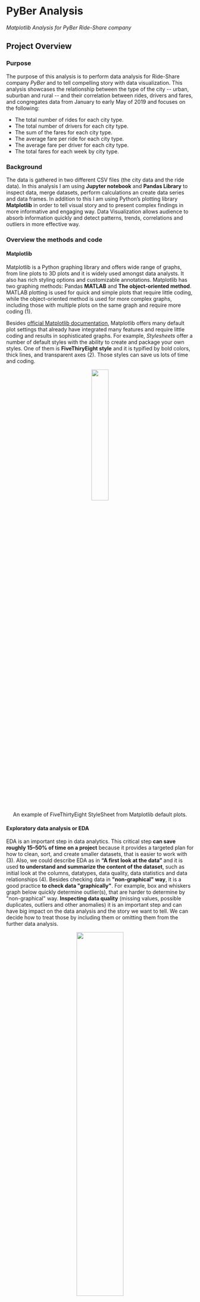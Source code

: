 # PyBer Analysis
*Matplotlib Analysis for PyBer Ride-Share company*

## Project Overview 
### Purpose

The purpose of this analysis is to perform data analysis for Ride-Share company *PyBer* and to tell compelling story with data visualization. This analysis showcases the relationship between the type of the city -- urban, suburban and rural -- and their correlation between rides, drivers and fares, and congregates data from January to early May of 2019 and focuses on the following: 

-	The total number of rides for each city type. 
-	The total number of drivers for each city type.
-	The sum of the fares for each city type.
-	The average fare per ride for each city type.
-	The average fare per driver for each city type.
-	The total fares for each week by city type. 

### Background
The data is gathered in two different CSV files (the city data and the ride data). In this analysis I am using **Jupyter notebook** and **Pandas Library** to inspect data, merge datasets, perform calculations an create data series and data frames. In addition to this I am using Python’s plotting library **Matplotlib** in order to tell visual story and to present complex findings in more informative and engaging way. Data Visualization allows audience to absorb information quickly and detect patterns, trends, correlations and outliers in more effective way.

### Overview the methods and code
#### Matplotlib
Matplotlib is a Python graphing library and offers wide range of graphs, from line plots to 3D plots and it is widely used amongst data analysts. It also has rich styling options and customizable annotations. Matplotlib has two graphing methods: Pandas **MATLAB** and **The object-oriented method**. MATLAB plotting is used for quick and simple plots that require little coding, while the object-oriented method is used for more complex graphs, including those with multiple plots on the same graph and require more coding (1). 

Besides [official Matplotlib documentation]( https://matplotlib.org/3.2.2/users/index.html), Matplotlib offers many default plot settings that already have integrated many features and require little coding and results in sophisticated graphs. For example, *Stylesheets* offer a number of default styles with the ability to create and package your own styles. One of them is **FiveThiryEight style** and it is typified by bold colors, thick lines, and transparent axes (2). Those styles can save us lots of time and coding.

<p align="center">  
<img src="Graphics/FiveThirtyEight.PNG" width="30%" height="30%">
</p>
<p align="center">  
An example of FiveThirtyEight StyleSheet from Matplotlib default plots.
</p>

#### Exploratory data analysis or EDA
EDA is an important step in data analytics. This critical step **can save roughly 15–50% of time on a project** because it provides a targeted plan for how to clean, sort, and create smaller datasets, that is easier to work with (3). Also, we could describe EDA as in **“A first look at the data”** and it is used **to understand and summarize the content of the dataset**, such as initial look at the columns, datatypes, data quality, data statistics and data relationships (4). Besides checking data in **"non-graphical" way**, it is a good practice **to check data "graphically"**. For example, box and whiskers graph below quickly determine outlier(s), that are harder to determine by "non-graphical" way. **Inspecting data quality** (missing values, possible duplicates, outliers and other anomalies) it is an important step and can have big impact on the data analysis and the story we want to tell. We can decide how to treat those by including them or omitting them from the further data analysis.

<p align="center">  
<img src="Graphics/Outlier.png" width="50%" height="50%">
</p>
<p align="center">  
Determine an outlier(s) with box and whiskers plot.
</p>

## Resources
- Data Source: 
  - [city_data.csv](Resources/city_data.csv)
  - [ride_data.csv](Resources/ride_data.csv)
- Software: 
  - Jupyter Notebook 6.0.3 <img src="Graphics/JupyterNotebookLogo.PNG" width="3%" height="3%">
- Environment: 
  - Python 3.7 <img src="Graphics/PythonLogo.PNG" width="3%" height="3%">
- Dependencies:
  - Matplotlib Library 3.2.1 <img src="Graphics/MatplotlibLogo.PNG" width="6%" height="6%">
  - Pandas Library 1.0.5 <img src="Graphics/PandasLogo.PNG" width="6%" height="6%">

## Results 
From the table *The Summary Data Frame per City Type* we can see the results for each city type – urban, suburban and rural in correlation to the amount of rides, drivers and fares from January to early May of 2019.

<p align="center">     
<img src="Analysis/TheSummaryDataFrame.PNG" width="80%" height="80%">
</p>

**1.	The total number of rides for each city type.** 
  -	The total amount of rides is 2.6-times higher in urban cities than in suburban cities.
  -	The total amount of rides is 13-times higher in urban cities than in rural cities.

**2.	The total number of drivers for each city type.**
  -	The total amount of drivers is almost 5-times higher in urban cities than in suburban cities.
  -	The total amount of drivers is almost 31-times higher in urban cities than in rural cities.

**3.	The sum of the fares for each city type.**
  -	The total amount of fares is 2-times higher in urban cities than in suburban cities. 
  -	The total amount of fares is 9-times higher in urban cities than in rural cities.

**4.	The average fare per ride for each city type.**
  -	The average fare per ride is 1.3-times lower in urban cities than in suburban.
  -	The average fare per ride is 1.4-times lower in urban cities than in rural cities.

**5.	The average fare per driver for each city type.**
  -	The average fare per driver is about 2.4-times lower in urban cities than in suburban cities.
  -	The average fare per driver is about 3.3-times lower in urban cities than in rural cities.

**6.	The total fares for each week by city type.**

  From the multi-line graph *Total Fare by City Type* we can see the results for each city type – urban, suburban and rural in correlation to the total fare amount per week from January to the end of April 2019. 

<p align="center">     
<img src="Analysis/PyBer_fare_summary.png" width="60%" height="60%">
</p>

  -	Urban cities have the highest total fares overall. The amount is ranging from the lowest at about $1,600 per week to the highest at about $2,500 per week. 
  -	Rural cities have the lowest total fares overall. The amount is ranging from the lowest at about $250 per week to the highest at about $500 per week.
  -	Suburban cities fall in between. The total fares amount is ranging from the lowest at about $650 per week to the highest at about $1,450 per week.
  -	All cities have pretty steady flow of total fares from week to week with a matching spike in the third week in February.

## Summary 
The obvious point from the result above is disproportional distribution rides and drivers amongst the city type. Urban cities have much higher number of rides and drivers; however, the average fare per ride and per driver is lower than in suburban and rural cities. 

1. **Rural cities have the lowest amount of the rides and drivers**, yet the ratio ride to driver is the highest (1.6 compare to 0.67 in urban cities). This indicates fewer drivers in rural cities per ride than in the urban cities. Increasing number of drivers could have positive affect on total amount of fares, yet some additional questions need to be answered before making final suggestions.
- Is PyBer profitable in rural cities compare to the suburban and urban cities? Although the sum of total fares is low, it could still be profitable. 
- What is the ride count per capita compare to other types of the cities? Lower population could cause low ride and driver count and lower need for PyBer service. 
- What is the average length of the ride? High amount of the average fare can be affected by lengthy rides that results in higher average fare per ride.
- How frequently do residents of rural cities use public transportation? Some rural cities might require more PyBer services than others, so focus on increasing service could go to those specific cities.

2. There is **a matching peak in third week in February for each city type**. Based on this information I would suggest to research this peak in more detail that can help determine what caused the jump. Therefore, the analsis can be used as a business strategy in the future. For example, if the total amount of fares were increased due to certain event, PyBer could use future events for promotion of their services.

3. **Urban cities have the highest ride and driver count** and **the lowest average fare per driver, that is $16.57**. I would suggest deeper research on this area by finding out what is the employee satisfaction rate and the company profit on this number (total fare amount is $39,854.38). If employee rate is high and PyBer is profitable, that would indicate a good bussiness strategy for urban cities. In addition, I would suggest to take a closer look into the peaks and dips that appear from late February to early April in order to find out what is causing them. This could reveal important information for future business planning. 

In this bussines proposal I have also included scatter plot that includes data per **each city within the city type** and reads **the average fare in correlation to total numbers of rides and drivers per city and city type**. The size of the bubbles correlates with **the driver count per city**. This visualization, besides the obvious disparities among the city types, suggest that looking into each city separetely could reveal important information about specific cities and aid to future bussines strategies.

<p align="center">  
<img src="Graphics/Fig1.png" width="50%" height="50%">
</p>
<p align="center">  
Ride-Sharing data in correlation to average fare to total number of rides and drivers per city type.
</p>

## References
(1) Module 5. The Matplotlib Library https://courses.bootcampspot.com/courses/200/pages/5-dot-1-2-the-matplotlib-library?module_item_id=59638, Trilogy Education Services,        2000, Web 13 Aug 2020.

(2) Customizing Matplotlib: Configurations and Stylesheets, Python Data Science Hand Book, https://jakevdp.github.io/PythonDataScienceHandbook/04.11-settings-and-stylesheets.html, Web 13 Aug 2020.

(3) Module 5. Plot a Pandas DataFrame and Series https://courses.bootcampspot.com/courses/200/pages/5-dot-1-10-plot-a-pandas-dataframe-and-series?module_item_id=59661, Trilogy Education Services, 2000, Web 13 Aug 2020.

(4)	Kaushik Mani, Introduction to Exploratory Data Analysis,  https://medium.com/datadriveninvestor/introduction-to-exploratory-data-analysis-682eb64063ff, Medium, Web 29 Jan 2019.

## Other Useful Articles
- [Matplotlib users guide]( https://matplotlib.org/3.2.2/users/index.html)
- [Create your Matplotlib style sheet in 10 minutes](https://hfstevance.com/blog/2019/7/22/matplotlib-style)
- [How to generate FTE Graphs in Python]( https://www.dataquest.io/blog/making-538-plots/)
- [Error Bars]( https://problemsolvingwithpython.com/06-Plotting-with-Matplotlib/06.07-Error-Bars/)


